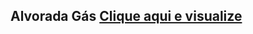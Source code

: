 <h2>Alvorada Gás <a href="https://guiidevs.github.io/alvorada-gas/" target="_blank">Clique aqui e visualize</a></h2>

